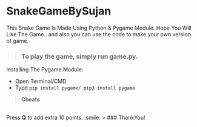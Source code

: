 # SnakeGameBySujan
This Snake Game Is Made Using Python & Pygame Module.
Hope You Will Like The Game.. 
and also you can use the code to make your own version of game.

> ### To play the game, simply run **game.py**.


Installing The Pygame Module:
<br>
* Open Terminal/CMD
* Type ```pip install pygame/ pip3 install pygame```
> **Cheats**
<br>
Press <b>Q</b> to add extra 10 points. :smile:
> ### ThankYou!
